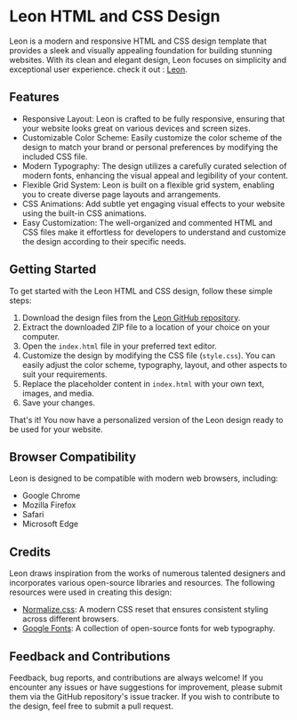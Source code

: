# Leon HTML and CSS Design

Leon is a modern and responsive HTML and CSS design template that provides a sleek and visually appealing foundation for building stunning websites. With its clean and elegant design, Leon focuses on simplicity and exceptional user experience.
check it out : [Leon](https://ibrahimhiarea.github.io/Leon/).

## Features

- Responsive Layout: Leon is crafted to be fully responsive, ensuring that your website looks great on various devices and screen sizes.
- Customizable Color Scheme: Easily customize the color scheme of the design to match your brand or personal preferences by modifying the included CSS file.
- Modern Typography: The design utilizes a carefully curated selection of modern fonts, enhancing the visual appeal and legibility of your content.
- Flexible Grid System: Leon is built on a flexible grid system, enabling you to create diverse page layouts and arrangements.
- CSS Animations: Add subtle yet engaging visual effects to your website using the built-in CSS animations.
- Easy Customization: The well-organized and commented HTML and CSS files make it effortless for developers to understand and customize the design according to their specific needs.

## Getting Started

To get started with the Leon HTML and CSS design, follow these simple steps:

1. Download the design files from the [Leon GitHub repository](https://github.com/IbrahimHiarea/Leon).
2. Extract the downloaded ZIP file to a location of your choice on your computer.
3. Open the `index.html` file in your preferred text editor.
4. Customize the design by modifying the CSS file (`style.css`). You can easily adjust the color scheme, typography, layout, and other aspects to suit your requirements.
5. Replace the placeholder content in `index.html` with your own text, images, and media.
6. Save your changes.

That's it! You now have a personalized version of the Leon design ready to be used for your website.

## Browser Compatibility

Leon is designed to be compatible with modern web browsers, including:

- Google Chrome
- Mozilla Firefox
- Safari
- Microsoft Edge

## Credits

Leon draws inspiration from the works of numerous talented designers and incorporates various open-source libraries and resources. The following resources were used in creating this design:

- [Normalize.css](https://necolas.github.io/normalize.css/): A modern CSS reset that ensures consistent styling across different browsers.
- [Google Fonts](https://fonts.google.com/): A collection of open-source fonts for web typography.

## Feedback and Contributions

Feedback, bug reports, and contributions are always welcome! If you encounter any issues or have suggestions for improvement, please submit them via the GitHub repository's issue tracker. If you wish to contribute to the design, feel free to submit a pull request.
